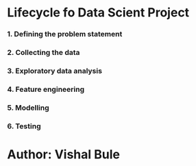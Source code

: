 # Lifecycle fo Data Scient Project 

### 1. Defining the problem statement  
### 2. Collecting the data
### 3. Exploratory data analysis
### 4. Feature engineering
### 5. Modelling
### 6. Testing



# Author: Vishal Bule
